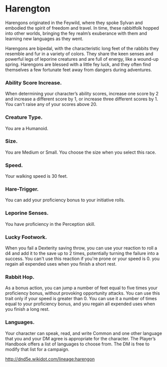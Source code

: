 # Harengton

Harengons originated in the Feywild, where they spoke Sylvan and embodied the spirit of freedom and travel. In time, these rabbitfolk hopped into other worlds, bringing the fey realm’s exuberance with them and learning new languages as they went.

Harengons are bipedal, with the characteristic long feet of the rabbits they resemble and fur in a variety of colors. They share the keen senses and powerful legs of leporine creatures and are full of energy, like a wound-up spring. Harengons are blessed with a little fey luck, and they often find themselves a few fortunate feet away from dangers during adventures.

### Ability Score Increase.
 When determining your character’s ability scores, increase one score by 2 and increase a different score by 1, or increase three different scores by 1. You can't raise any of your scores above 20.

### Creature Type.
 You are a Humanoid.

### Size. 
 You are Medium or Small. You choose the size when you select this race.

### Speed. 
 Your walking speed is 30 feet.

### Hare-Trigger. 
 You can add your proficiency bonus to your initiative rolls.

### Leporine Senses. 
 You have proficiency in the Perception skill.

### Lucky Footwork.
 When you fail a Dexterity saving throw, you can use your reaction to roll a d4 and add it to the save up to 2 times, potentially turning the failure into a success. You can't use this reaction if you're prone or your speed is 0. 
 you regain all expended uses when you finish a short rest.

### Rabbit Hop.
 As a bonus action, you can jump a number of feet equal to five times your proficiency bonus, without provoking opportunity attacks. You can use this trait only if your speed is greater than 0. You can use it a number of times equal to your proficiency bonus, and you regain all expended uses when you finish a long rest.

### Languages.
 Your character can speak, read, and write Common and one other language that you and your DM agree is appropriate for the character. The Player’s Handbook offers a list of languages to choose from. The DM is free to modify that list for a campaign.


http://dnd5e.wikidot.com/lineage:harengon
